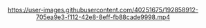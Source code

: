 <div align="center">


https://user-images.githubusercontent.com/40251675/192858912-705ea9e3-f112-42e8-8eff-fb88cade9998.mp4


</div>

<br>
<br>

